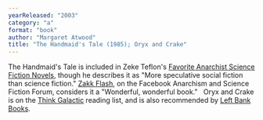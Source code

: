 ```yaml
---
yearReleased: "2003"
category: "a"
format: "book"
author: "Margaret Atwood"
title: "The Handmaid's Tale (1985); Oryx and Crake"
---
```

The Handmaid's Tale is included in Zeke Teflon's <a href="http://seesharppress.wordpress.com/2013/10/24/anarchist-science-fiction-favorite-novels/"> Favorite Anarchist Science Fiction Novels</a>, though he describes it as "More  speculative social fiction than science fiction." <a href="https://www.facebook.com/groups/anarchismandsciencefiction/">Zakk Flash</a>,  on the Facebook Anarchism and Science Fiction Forum, considers it a "Wonderful,  wonderful book."
 
Oryx and Crake  is on the <a href="http://thinkgalactic.org/reading-lists/by-author/">Think  Galactic</a> reading list, and is also recommended by <a href="http://www.leftbankbooks.com/sp.php#sf">Left Bank Books</a>.
